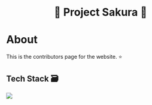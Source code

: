 <div align="center">
  <h1>🌸 Project Sakura 🌸</h1>
</div>

# **About**
This is the contributors page for the website. ⭐

## **Tech Stack** 🗃
<img src="https://img.shields.io/badge/ReactJS%20-%2320232a.svg?logo=react" > 
 
